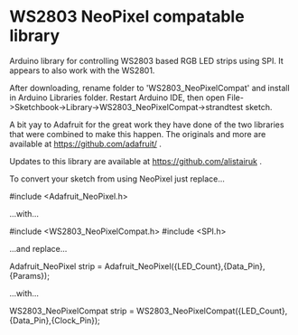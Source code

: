 WS2803 NeoPixel compatable library
==================================

Arduino library for controlling WS2803 based RGB LED strips using SPI. It appears to also work with the WS2801.

After downloading, rename folder to 'WS2803_NeoPixelCompat' and install in Arduino Libraries folder. Restart Arduino IDE, then open File->Sketchbook->Library->WS2803_NeoPixelCompat->strandtest sketch.

A bit yay to Adafruit for the great work they have done of the two libraries that were combined to make this happen. The originals and more are available at https://github.com/adafruit/ .

Updates to this library are available at https://github.com/alistairuk .

To convert your sketch from using NeoPixel just replace...

#include <Adafruit_NeoPixel.h>

...with...

#include <WS2803_NeoPixelCompat.h>
#include <SPI.h>

...and replace...

Adafruit_NeoPixel strip = Adafruit_NeoPixel({LED_Count},{Data_Pin}, {Params});

...with...

WS2803_NeoPixelCompat strip = WS2803_NeoPixelCompat({LED_Count},{Data_Pin},{Clock_Pin});
